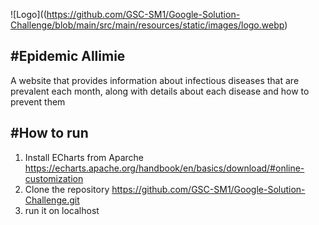 ![Logo]((https://github.com/GSC-SM1/Google-Solution-Challenge/blob/main/src/main/resources/static/images/logo.webp)

#Epidemic Allimie
---
A website that provides information about infectious diseases that are prevalent each month, along with details about each disease and how to prevent them

#How to run
---
1. Install ECharts from Aparche
   https://echarts.apache.org/handbook/en/basics/download/#online-customization
2. Clone the repository
   https://github.com/GSC-SM1/Google-Solution-Challenge.git
3. run it on localhost
   
